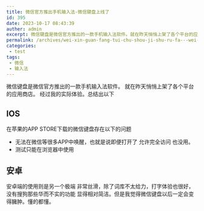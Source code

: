 ```yaml
---
title: 微信官方推出手机输入法-微信键盘上线了
id: 395
date: 2023-10-17 08:43:39
auther: admin
excerpt: 微信键盘是微信官方推出的一款手机输入法软件。就在昨天悄悄上架了各个平台的应用商店。经过我的实际体验。总结出以下IOS在苹果的APP STORE下载的微信键盘存在以下的问题无法在微信等很多APP中唤醒，也就是说即便打开了 允许完全访问 也没用。测试只能在浏览器中使用安卓安卓端的使用则是另一个极端非常丝
permalink: /archives/wei-xin-guan-fang-tui-chu-shou-ji-shu-ru-fa---wei-xin-jian-pan-shang-xian-le
categories:
 - test
tags: 
 - 微信
 - 输入法
---
```


微信键盘是微信官方推出的一款手机输入法软件。
就在昨天悄悄上架了各个平台的应用商店。
经过我的实际体验。总结出以下
## IOS
在苹果的APP STORE下载的微信键盘存在以下的问题
- 无法在微信等很多APP中唤醒，也就是说即便打开了 允许完全访问 也没用。
- 测试只能在浏览器中使用
## 安卓
安卓端的使用则是另一个极端
非常丝滑，除了词库不太给力，打字体验也很好，没有搜狗那些华而不实的功能
显得相对简洁。但是我觉得微信键盘以后一定会变得臃肿。懂的都懂。